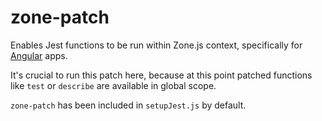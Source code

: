# zone-patch
Enables Jest functions to be run within Zone.js context, specifically for [Angular](https://angular.io) apps.

It's crucial to run this patch here, because at this point patched functions like `test` or `describe` are available in global scope.

`zone-patch` has been included in `setupJest.js` by default.
